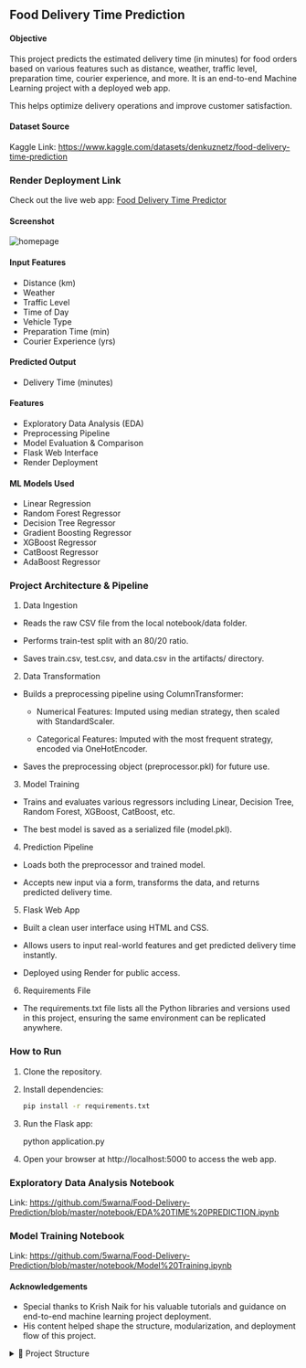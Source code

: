 ## Food Delivery Time Prediction

#### Objective

This project predicts the estimated delivery time (in minutes) for food orders based on various features such as distance, weather, traffic level, preparation time, courier experience, and more. It is an end-to-end Machine Learning project with a deployed web app.

This helps optimize delivery operations and improve customer satisfaction.

#### Dataset Source

Kaggle Link: https://www.kaggle.com/datasets/denkuznetz/food-delivery-time-prediction

### Render Deployment Link

Check out the live web app: [Food Delivery Time Predictor](https://food-delivery-time-prediction-wzyj.onrender.com)

#### Screenshot

![homepage](https://github.com/user-attachments/assets/f1428813-76ad-4b71-9b85-cb567f385fd2)

#### Input Features

- Distance (km)
- Weather
- Traffic Level
- Time of Day
- Vehicle Type
- Preparation Time (min)
- Courier Experience (yrs)

#### Predicted Output

- Delivery Time (minutes)

#### Features

- Exploratory Data Analysis (EDA)
- Preprocessing Pipeline
- Model Evaluation & Comparison
- Flask Web Interface
- Render Deployment
  
#### ML Models Used

- Linear Regression
- Random Forest Regressor
- Decision Tree Regressor 
- Gradient Boosting Regressor
- XGBoost Regressor
- CatBoost Regressor
- AdaBoost Regressor

### Project Architecture & Pipeline

1. Data Ingestion

- Reads the raw CSV file from the local notebook/data folder.

- Performs train-test split with an 80/20 ratio.

- Saves train.csv, test.csv, and data.csv in the artifacts/ directory.

2. Data Transformation

- Builds a preprocessing pipeline using ColumnTransformer:

    - Numerical Features: Imputed using median strategy, then scaled with StandardScaler.

    - Categorical Features: Imputed with the most frequent strategy, encoded via OneHotEncoder.

- Saves the preprocessing object (preprocessor.pkl) for future use.

3. Model Training

- Trains and evaluates various regressors including Linear, Decision Tree, Random Forest, XGBoost, CatBoost, etc.

- The best model is saved as a serialized file (model.pkl).

4. Prediction Pipeline

- Loads both the preprocessor and trained model.

- Accepts new input via a form, transforms the data, and returns predicted delivery time.

5. Flask Web App

- Built a clean user interface using HTML and CSS.

- Allows users to input real-world features and get predicted delivery time instantly.

- Deployed using Render for public access.

6. Requirements File

- The requirements.txt file lists all the Python libraries and versions used in this project, ensuring the same environment can be replicated anywhere.

### How to Run

1. Clone the repository.  
2. Install dependencies:  
   ```bash
   pip install -r requirements.txt

3. Run the Flask app:

   python application.py

4. Open your browser at http://localhost:5000 to access the web app.

### Exploratory Data Analysis Notebook

Link: https://github.com/5warna/Food-Delivery-Prediction/blob/master/notebook/EDA%20TIME%20PREDICTION.ipynb

### Model Training Notebook

Link: https://github.com/5warna/Food-Delivery-Prediction/blob/master/notebook/Model%20Training.ipynb

#### Acknowledgements

- Special thanks to Krish Naik for his valuable tutorials and guidance on end-to-end machine learning project deployment.
- His content helped shape the structure, modularization, and deployment flow of this project.

<details>
<summary>📂 Project Structure</summary>

```bash
📦 Food-Delivery-Prediction
├── 📁 src
│   ├── 📁 components              # Data Ingestion, Data Transformation, Model Trainer
│   ├── 📁 pipeline                # Prediction Pipeline, Train Pipeline
│   ├── 📄 utils.py                # Utility functions (save/load objects, evaluate models)
│   ├── 📄 exception.py            # Custom exception class
│   └── 📄 logger.py               # Logger configuration for tracking
│
├── 📁 templates                   # HTML templates (home.html, index.html)
├── 📁 notebook                    # Jupyter notebooks (EDA, model training)
│   ├── EDA TIME PREDICTION.ipynb
│   └── Model Training.ipynb
├── 📁 artifacts                   # Contains generated data (data.csv, train.csv, test.csv, models.pkl, preprocessors.pkl)
├── 📁 screenshot                  # Screenshots of the UI (e.g. homepage.png, input.png, result.png)
│
├── 📄 application.py              # Flask application script
├── 📄 requirements.txt            # Project dependencies
├── 📄 render.yaml                 # Configuration file for Render deployment
├── 📄 setup.py                    # For installing package using pip
├── 📄 README.md                   # Project overview and documentation
└── 📄 .gitignore                  # Files/folders to exclude from Git tracking




